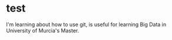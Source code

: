 # test
I'm learning about how to use git, is useful for learning Big Data in University of Murcia's Master.

